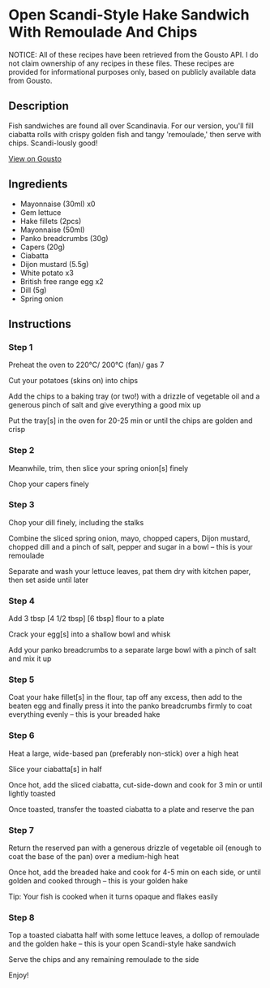 # Open Scandi-Style Hake Sandwich With Remoulade And Chips

NOTICE: All of these recipes have been retrieved from the Gousto API. I do not claim ownership of any recipes in these files. These recipes are provided for informational purposes only, based on publicly available data from Gousto.

## Description

Fish sandwiches are found all over Scandinavia. For our version, you'll fill ciabatta rolls with crispy golden fish and tangy 'remoulade,' then serve with chips. Scandi-lously good!

[View on Gousto](https://www.gousto.co.uk/recipes/cookbook/open-scandi-style-hake-sandwich-with-remoulade-and-chips)

## Ingredients

- Mayonnaise (30ml) x0
- Gem lettuce
- Hake fillets (2pcs)
- Mayonnaise (50ml)
- Panko breadcrumbs (30g)
- Capers (20g)
- Ciabatta
- Dijon mustard (5.5g)
- White potato x3
- British free range egg x2
- Dill (5g)
- Spring onion

## Instructions


### Step 1

Preheat the oven to 220°C/ 200°C (fan)/ gas 7

Cut your potatoes (skins on) into chips

Add the chips to a baking tray (or two!) with a drizzle of vegetable oil and a generous pinch of salt and give everything a good mix up

Put the tray[s] in the oven for 20-25 min or until the chips are golden and crisp


### Step 2

Meanwhile, trim, then slice your spring onion[s] finely

Chop your<span class="text-danger"> </span>capers finely


### Step 3

Chop your dill finely, including the stalks

Combine the sliced spring onion, mayo, chopped capers, Dijon mustard, chopped dill and a pinch of salt, pepper and sugar in a bowl – this is your remoulade

Separate and wash your lettuce leaves, pat them dry with kitchen paper, then set aside until later


### Step 4

Add 3 tbsp <span class="text-purple">[4 1/2 tbsp]</span> <span class="text-danger">[6 tbsp]</span> flour to a plate

Crack your egg[s] into a shallow bowl and whisk

Add your panko breadcrumbs to a separate large bowl with a pinch of salt and mix it up


### Step 5

Coat your hake fillet[s] in the flour, tap off any excess, then add to the beaten egg and finally press it into the panko breadcrumbs firmly to coat everything evenly – this is your breaded hake


### Step 6

Heat a large, wide-based pan (preferably non-stick) over a high heat

Slice your ciabatta[s] in half

Once hot, add the sliced ciabatta, cut-side-down and cook for 3 min or until lightly toasted

Once toasted, transfer the toasted ciabatta to a plate and reserve the pan


### Step 7

Return the reserved pan with a generous drizzle of vegetable oil (enough to coat the base of the pan) over a medium-high heat

Once hot, add the breaded hake and cook for 4-5 min on each side, or until golden and cooked through – this is your golden hake

Tip: Your fish is cooked when it turns opaque and flakes easily

### Step 8

Top a toasted ciabatta half with some lettuce leaves, a dollop of remoulade and the golden hake – this is your open Scandi-style hake sandwich

Serve the chips and any remaining remoulade to the side

Enjoy!

